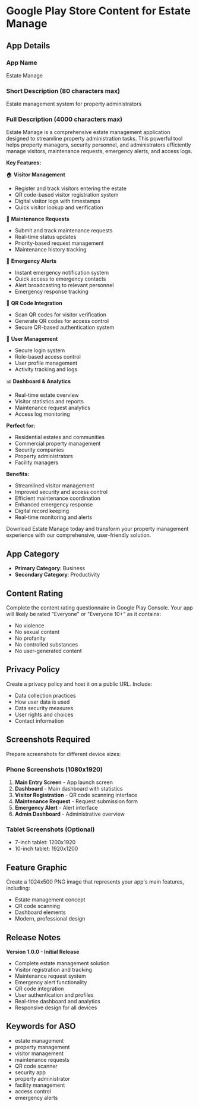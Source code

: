 # Google Play Store Content for Estate Manage

## App Details

### App Name
Estate Manage

### Short Description (80 characters max)
Estate management system for property administrators

### Full Description (4000 characters max)
Estate Manage is a comprehensive estate management application designed to streamline property administration tasks. This powerful tool helps property managers, security personnel, and administrators efficiently manage visitors, maintenance requests, emergency alerts, and access logs.

**Key Features:**

🏠 **Visitor Management**
- Register and track visitors entering the estate
- QR code-based visitor registration system
- Digital visitor logs with timestamps
- Quick visitor lookup and verification

🔧 **Maintenance Requests**
- Submit and track maintenance requests
- Real-time status updates
- Priority-based request management
- Maintenance history tracking

🚨 **Emergency Alerts**
- Instant emergency notification system
- Quick access to emergency contacts
- Alert broadcasting to relevant personnel
- Emergency response tracking

📱 **QR Code Integration**
- Scan QR codes for visitor verification
- Generate QR codes for access control
- Secure QR-based authentication system

👤 **User Management**
- Secure login system
- Role-based access control
- User profile management
- Activity tracking and logs

📊 **Dashboard & Analytics**
- Real-time estate overview
- Visitor statistics and reports
- Maintenance request analytics
- Access log monitoring

**Perfect for:**
- Residential estates and communities
- Commercial property management
- Security companies
- Property administrators
- Facility managers

**Benefits:**
- Streamlined visitor management
- Improved security and access control
- Efficient maintenance coordination
- Enhanced emergency response
- Digital record keeping
- Real-time monitoring and alerts

Download Estate Manage today and transform your property management experience with our comprehensive, user-friendly solution.

## App Category
- **Primary Category**: Business
- **Secondary Category**: Productivity

## Content Rating
Complete the content rating questionnaire in Google Play Console. Your app will likely be rated "Everyone" or "Everyone 10+" as it contains:
- No violence
- No sexual content
- No profanity
- No controlled substances
- No user-generated content

## Privacy Policy
Create a privacy policy and host it on a public URL. Include:
- Data collection practices
- How user data is used
- Data security measures
- User rights and choices
- Contact information

## Screenshots Required
Prepare screenshots for different device sizes:

### Phone Screenshots (1080x1920)
1. **Main Entry Screen** - App launch screen
2. **Dashboard** - Main dashboard with statistics
3. **Visitor Registration** - QR code scanning interface
4. **Maintenance Request** - Request submission form
5. **Emergency Alert** - Alert interface
6. **Admin Dashboard** - Administrative overview

### Tablet Screenshots (Optional)
- 7-inch tablet: 1200x1920
- 10-inch tablet: 1920x1200

## Feature Graphic
Create a 1024x500 PNG image that represents your app's main features, including:
- Estate management concept
- QR code scanning
- Dashboard elements
- Modern, professional design

## Release Notes
**Version 1.0.0 - Initial Release**
- Complete estate management solution
- Visitor registration and tracking
- Maintenance request system
- Emergency alert functionality
- QR code integration
- User authentication and profiles
- Real-time dashboard and analytics
- Responsive design for all devices

## Keywords for ASO
- estate management
- property management
- visitor management
- maintenance requests
- QR code scanner
- security app
- property administrator
- facility management
- access control
- emergency alerts 